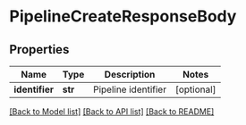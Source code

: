 # PipelineCreateResponseBody

## Properties
Name | Type | Description | Notes
------------ | ------------- | ------------- | -------------
**identifier** | **str** | Pipeline identifier | [optional] 

[[Back to Model list]](../README.md#documentation-for-models) [[Back to API list]](../README.md#documentation-for-api-endpoints) [[Back to README]](../README.md)

